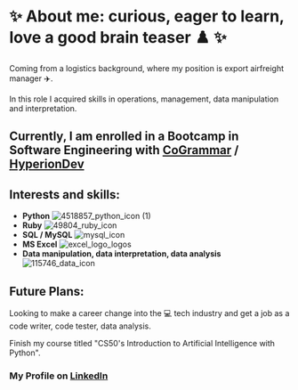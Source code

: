 # ✨ About me: curious, eager to learn, love a good brain teaser :chess_pawn: ✨ 
Coming from a logistics background, where my position is export airfreight manager :airplane:.

In this role I acquired skills in operations, management, data manipulation and interpretation.

## Currently, I am enrolled in a Bootcamp in Software Engineering with [CoGrammar](https://skills.cogrammar.com/) / [HyperionDev](https://www.hyperiondev.com/)
## Interests and skills:
- __Python__ ![4518857_python_icon (1)](https://github.com/DANIEL-BOERESCU/DANIEL-BOERESCU/assets/164760774/c3834e13-c3a1-4b57-84c8-29b119eb236a)
- __Ruby__ ![49804_ruby_icon](https://github.com/DANIEL-BOERESCU/DANIEL-BOERESCU/assets/164760774/f935a1da-0d22-46e7-8315-fa12c267da2b)
- __SQL / MySQL__ ![mysql_icon](https://github.com/DANIEL-BOERESCU/DANIEL-BOERESCU/assets/164760774/0e866038-ff86-4565-9e56-3d847a2d7b5a)
- __MS Excel__ ![excel_logo_logos](https://github.com/DANIEL-BOERESCU/DANIEL-BOERESCU/assets/164760774/c0cd00d7-7bd4-4f55-b8ee-2f8bd61075df)
- __Data manipulation, data interpretation, data analysis__ ![115746_data_icon](https://github.com/DANIEL-BOERESCU/DANIEL-BOERESCU/assets/164760774/8cecb316-af50-4924-a2bd-12bab27874e9)

## Future Plans:
Looking to make a career change into the :computer: tech industry and get a job as a code writer, code tester, data analysis.

Finish my course titled "CS50's Introduction to Artificial Intelligence with Python".


### My Profile on [LinkedIn](https://www.linkedin.com/in/daniel-boerescu-49b30411b/) 

